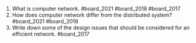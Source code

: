 1. What is computer network. #board_2021 #board_2018 #board_2017 
2. How does computer network differ from the distributed system? #board_2021 #board_2018 
3. Write down some of the design issues that should be considered for an efficient network. #board_2017 